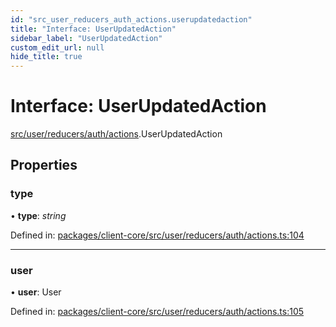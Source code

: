 ```yaml
---
id: "src_user_reducers_auth_actions.userupdatedaction"
title: "Interface: UserUpdatedAction"
sidebar_label: "UserUpdatedAction"
custom_edit_url: null
hide_title: true
---
```


# Interface: UserUpdatedAction

[src/user/reducers/auth/actions](../modules/src_user_reducers_auth_actions.md).UserUpdatedAction

## Properties

### type

• **type**: *string*

Defined in: [packages/client-core/src/user/reducers/auth/actions.ts:104](https://github.com/xr3ngine/xr3ngine/blob/2d83606b6/packages/client-core/src/user/reducers/auth/actions.ts#L104)

___

### user

• **user**: User

Defined in: [packages/client-core/src/user/reducers/auth/actions.ts:105](https://github.com/xr3ngine/xr3ngine/blob/2d83606b6/packages/client-core/src/user/reducers/auth/actions.ts#L105)

